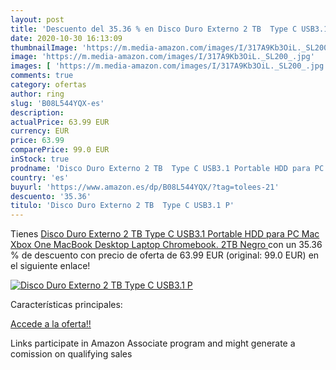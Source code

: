 ```yaml
---
layout: post
title: 'Descuento del 35.36 % en Disco Duro Externo 2 TB  Type C USB3.1 P'
date: 2020-10-30 16:13:09
thumbnailImage: 'https://m.media-amazon.com/images/I/317A9Kb3OiL._SL200_.jpg'
image: 'https://m.media-amazon.com/images/I/317A9Kb3OiL._SL200_.jpg'
images: [ 'https://m.media-amazon.com/images/I/317A9Kb3OiL._SL200_.jpg' ]
comments: true
category: ofertas
author: ring
slug: 'B08L544YQX-es'
description:
actualPrice: 63.99 EUR
currency: EUR
price: 63.99
comparePrice: 99.0 EUR
inStock: true
prodname: 'Disco Duro Externo 2 TB  Type C USB3.1 Portable HDD para PC  Mac  Xbox One  MacBook  Desktop  Laptop  Chromebook.  2TB Negro '
country: 'es'
buyurl: 'https://www.amazon.es/dp/B08L544YQX/?tag=tolees-21'
descuento: '35.36'
titulo: 'Disco Duro Externo 2 TB  Type C USB3.1 P'
---
```


Tienes [Disco Duro Externo 2 TB  Type C USB3.1 Portable HDD para PC  Mac  Xbox One  MacBook  Desktop  Laptop  Chromebook.  2TB Negro ](https://www.amazon.es/dp/B08L544YQX/?tag=tolees-21) con un 35.36 % de descuento con precio de oferta de 63.99 EUR (original: 99.0 EUR) en el siguiente enlace!

[![Disco Duro Externo 2 TB  Type C USB3.1 P](https://m.media-amazon.com/images/I/317A9Kb3OiL._SL200_.jpg)](https://www.amazon.es/dp/B08L544YQX/?tag=tolees-21)

Características principales:


[Accede a la oferta!!](https://www.amazon.es/dp/B08L544YQX/?tag=tolees-21)

Links participate in Amazon Associate program and might generate a comission on qualifying sales


